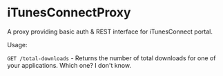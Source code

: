 # iTunesConnectProxy
A proxy providing basic auth &amp; REST interface for iTunesConnect portal.


Usage:

`GET /total-downloads` - Returns the number of total downloads for one of your applications. Which one? I don't know.
